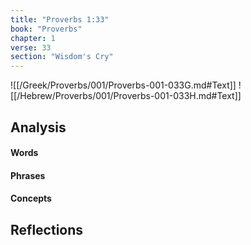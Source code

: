 ```yaml
---
title: "Proverbs 1:33"
book: "Proverbs"
chapter: 1
verse: 33
section: "Wisdom's Cry"
---
```

![[/Greek/Proverbs/001/Proverbs-001-033G.md#Text]]
![[/Hebrew/Proverbs/001/Proverbs-001-033H.md#Text]]

## Analysis

#### Words

#### Phrases

#### Concepts

## Reflections
